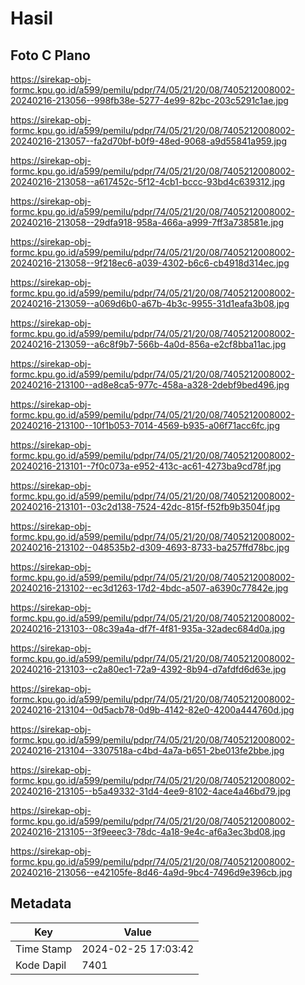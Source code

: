 # Hasil

## Foto C Plano

https://sirekap-obj-formc.kpu.go.id/a599/pemilu/pdpr/74/05/21/20/08/7405212008002-20240216-213056--998fb38e-5277-4e99-82bc-203c5291c1ae.jpg

https://sirekap-obj-formc.kpu.go.id/a599/pemilu/pdpr/74/05/21/20/08/7405212008002-20240216-213057--fa2d70bf-b0f9-48ed-9068-a9d55841a959.jpg

https://sirekap-obj-formc.kpu.go.id/a599/pemilu/pdpr/74/05/21/20/08/7405212008002-20240216-213058--a617452c-5f12-4cb1-bccc-93bd4c639312.jpg

https://sirekap-obj-formc.kpu.go.id/a599/pemilu/pdpr/74/05/21/20/08/7405212008002-20240216-213058--29dfa918-958a-466a-a999-7ff3a738581e.jpg

https://sirekap-obj-formc.kpu.go.id/a599/pemilu/pdpr/74/05/21/20/08/7405212008002-20240216-213058--9f218ec6-a039-4302-b6c6-cb4918d314ec.jpg

https://sirekap-obj-formc.kpu.go.id/a599/pemilu/pdpr/74/05/21/20/08/7405212008002-20240216-213059--a069d6b0-a67b-4b3c-9955-31d1eafa3b08.jpg

https://sirekap-obj-formc.kpu.go.id/a599/pemilu/pdpr/74/05/21/20/08/7405212008002-20240216-213059--a6c8f9b7-566b-4a0d-856a-e2cf8bba11ac.jpg

https://sirekap-obj-formc.kpu.go.id/a599/pemilu/pdpr/74/05/21/20/08/7405212008002-20240216-213100--ad8e8ca5-977c-458a-a328-2debf9bed496.jpg

https://sirekap-obj-formc.kpu.go.id/a599/pemilu/pdpr/74/05/21/20/08/7405212008002-20240216-213100--10f1b053-7014-4569-b935-a06f71acc6fc.jpg

https://sirekap-obj-formc.kpu.go.id/a599/pemilu/pdpr/74/05/21/20/08/7405212008002-20240216-213101--7f0c073a-e952-413c-ac61-4273ba9cd78f.jpg

https://sirekap-obj-formc.kpu.go.id/a599/pemilu/pdpr/74/05/21/20/08/7405212008002-20240216-213101--03c2d138-7524-42dc-815f-f52fb9b3504f.jpg

https://sirekap-obj-formc.kpu.go.id/a599/pemilu/pdpr/74/05/21/20/08/7405212008002-20240216-213102--048535b2-d309-4693-8733-ba257ffd78bc.jpg

https://sirekap-obj-formc.kpu.go.id/a599/pemilu/pdpr/74/05/21/20/08/7405212008002-20240216-213102--ec3d1263-17d2-4bdc-a507-a6390c77842e.jpg

https://sirekap-obj-formc.kpu.go.id/a599/pemilu/pdpr/74/05/21/20/08/7405212008002-20240216-213103--08c39a4a-df7f-4f81-935a-32adec684d0a.jpg

https://sirekap-obj-formc.kpu.go.id/a599/pemilu/pdpr/74/05/21/20/08/7405212008002-20240216-213103--c2a80ec1-72a9-4392-8b94-d7afdfd6d63e.jpg

https://sirekap-obj-formc.kpu.go.id/a599/pemilu/pdpr/74/05/21/20/08/7405212008002-20240216-213104--0d5acb78-0d9b-4142-82e0-4200a444760d.jpg

https://sirekap-obj-formc.kpu.go.id/a599/pemilu/pdpr/74/05/21/20/08/7405212008002-20240216-213104--3307518a-c4bd-4a7a-b651-2be013fe2bbe.jpg

https://sirekap-obj-formc.kpu.go.id/a599/pemilu/pdpr/74/05/21/20/08/7405212008002-20240216-213105--b5a49332-31d4-4ee9-8102-4ace4a46bd79.jpg

https://sirekap-obj-formc.kpu.go.id/a599/pemilu/pdpr/74/05/21/20/08/7405212008002-20240216-213105--3f9eeec3-78dc-4a18-9e4c-af6a3ec3bd08.jpg

https://sirekap-obj-formc.kpu.go.id/a599/pemilu/pdpr/74/05/21/20/08/7405212008002-20240216-213056--e42105fe-8d46-4a9d-9bc4-7496d9e396cb.jpg


## Metadata

| Key        | Value               |
| ---------- | ------------------- |
| Time Stamp | 2024-02-25 17:03:42 |
| Kode Dapil | 7401                |



